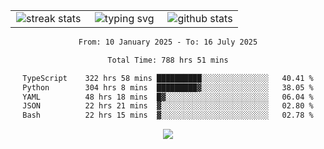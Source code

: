 <div align="center">
  <table style="border: none;" border="0" cellspacing="0" cellpadding="0">
    <tr>
      <td align="center" width="33%">
        <img src="https://github-readme-streak-stats.herokuapp.com/?user=kurtismassey&theme=tokyonight&hide_border=true" alt="streak stats" />
      </td>
      <td align="center" width="33%">
        <img src="https://readme-typing-svg.herokuapp.com/?font=Fira+Code&weight=600&size=15&duration=4000&pause=1000&color=00FF00&center=true&vCenter=true&random=false&width=150&lines=Hey%2C+I%27m+Kurtis!" alt="typing svg" />
      </td>
      <td align="center" width="33%">
        <img src="https://github-readme-stats.vercel.app/api?username=kurtismassey&show_icons=true&theme=tokyonight&hide_title=true" alt="github stats" />
      </td>
    </tr>
  </table>
</div>
<div align="center">

<!--START_SECTION:waka-->

```txt
From: 10 January 2025 - To: 16 July 2025

Total Time: 788 hrs 51 mins

TypeScript    322 hrs 58 mins ██████████░░░░░░░░░░░░░░░   40.41 %
Python        304 hrs 8 mins  █████████▓░░░░░░░░░░░░░░░   38.05 %
YAML          48 hrs 18 mins  █▓░░░░░░░░░░░░░░░░░░░░░░░   06.04 %
JSON          22 hrs 21 mins  ▓░░░░░░░░░░░░░░░░░░░░░░░░   02.80 %
Bash          22 hrs 15 mins  ▓░░░░░░░░░░░░░░░░░░░░░░░░   02.78 %
```

<!--END_SECTION:waka-->

  <img src="https://github-readme-activity-graph.vercel.app/graph?username=kurtismassey&theme=tokyo-night&hide_border=true&custom_title=Contribution%20Graph" />

</div>